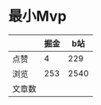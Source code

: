 # 最小Mvp

|        | 掘金 | b站  |
| ------ | ---- | ---- |
| 点赞   | 4    |  229   |
| 浏览   | 253    |  2540    |
| 文章数 |     |     |

